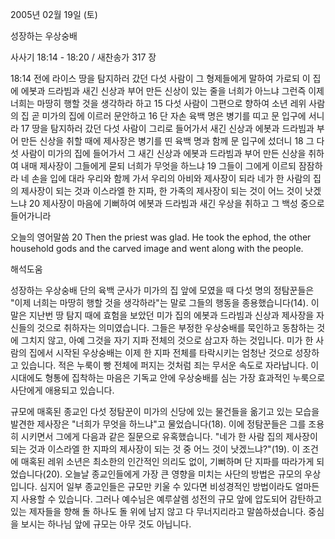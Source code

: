 2005년 02월 19일 (토)

성장하는 우상숭배



사사기 18:14 - 18:20 / 새찬송가 317 장


18:14 전에 라이스 땅을 탐지하러 갔던 다섯 사람이 그 형제들에게 말하여 가로되 이 집에 에봇과 드라빔과 새긴 신상과 부어 만든 신상이 있는 줄을 너희가 아느냐 그런즉 이제 너희는 마땅히 행할 것을 생각하라 하고 15 다섯 사람이 그편으로 향하여 소년 레위 사람의 집 곧 미가의 집에 이르러 문안하고 16 단 자손 육백 명은 병기를 띠고 문 입구에 서니라 17 땅을 탐지하러 갔던 다섯 사람이 그리로 들어가서 새긴 신상과 에봇과 드라빔과 부어 만든 신상을 취할 때에 제사장은 병기를 띤 육백 명과 함께 문 입구에 섰더니 18 그 다섯 사람이 미가의 집에 들어가서 그 새긴 신상과 에봇과 드라빔과 부어 만든 신상을 취하여 내매 제사장이 그들에게 묻되 너희가 무엇을 하느냐 19 그들이 그에게 이르되 잠잠하라 네 손을 입에 대라 우리와 함께 가서 우리의 아비와 제사장이 되라 네가 한 사람의 집의 제사장이 되는 것과 이스라엘 한 지파, 한 가족의 제사장이 되는 것이 어느 것이 낫겠느냐 20 제사장이 마음에 기뻐하여 에봇과 드라빔과 새긴 우상을 취하고 그 백성 중으로 들어가니라

오늘의 영어말씀
20 Then the priest was glad. He took the ephod, the other household gods and the carved image and went along with the people.

해석도움





성장하는 우상숭배
단의 육백 군사가 미가의 집 앞에 모였을 때 다섯 명의 정탐꾼들은 "이제 너희는 마땅히 행할 것을 생각하라"는 말로 그들의 행동을 종용했습니다(14). 이 말은 지난번 땅 탐지 때에 효험을 보았던 미가 집의 에봇과 드라빔과 신상과 제사장을 자신들의 것으로 취하자는 의미였습니다. 그들은 부정한 우상숭배를 묵인하고 동참하는 것에 그치지 않고, 아예 그것을 자기 지파 전체의 것으로 삼고자 하는 것입니다. 미가 한 사람의 집에서 시작된 우상숭배는 이제 한 지파 전체를 타락시키는 엄청난 것으로 성장하고 있습니다. 적은 누룩이 빵 전체에 퍼지는 것처럼 죄는 무서운 속도로 자라납니다. 이 시대에도 형통에 집착하는 마음은 기독교 안에 우상숭배를 심는 가장 효과적인 누룩으로 사단에게 애용되고 있습니다.   

규모에 매혹된 종교인
다섯 정탐꾼이 미가의 신당에 있는 물건들을 옮기고 있는 모습을 발견한 제사장은 "너희가 무엇을 하느냐"고 물었습니다(18). 이에 정탐꾼들은 그를 조용히 시키면서 그에게 다음과 같은 질문으로 유혹했습니다. "네가 한 사람 집의 제사장이 되는 것과 이스라엘 한 지파의 제사장이 되는 것 중 어느 것이 낫겠느냐?"(19). 이 조건에 매혹된 레위 소년은 최소한의 인간적인 의리도 없이, 기뻐하며 단 지파를 따라가게 되었습니다(20). 오늘날 종교인들에게 가장 큰 영향을 미치는 사단의 방법은 규모의 우상입니다. 심지어 일부 종교인들은 규모만 키울 수 있다면 비성경적인 방법이라도 얼마든지 사용할 수 있습니다. 그러나 예수님은 예루살렘 성전의 규모 앞에 압도되어 감탄하고 있는 제자들을 향해 돌 하나도 돌 위에 남지 않고 다 무너지리라고 말씀하셨습니다. 중심을 보시는 하나님 앞에 규모는 아무 것도 아닙니다.
